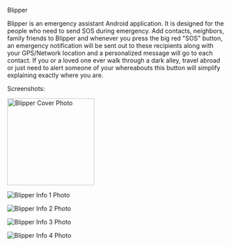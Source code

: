 Blipper

Blipper is an emergency assistant Android application. It is designed for the people who need to send SOS during emergency. Add contacts, neighbors, family friends to Blipper and whenever you press the big red "SOS" button, an emergency notification will be sent out to these recipients along with your GPS/Network location and a personalized message will go to each contact. If you or a loved one ever walk through a dark alley, travel abroad or just need to alert someone of your whereabouts this button will simplify explaining exactly where you are. 

Screenshots: 

<img src="https://github.com/nirbhayph/Blipper/blob/master/app/src/main/res/raw/Screenshot_20171110-183714.jpg" alt="Blipper Cover Photo" style="width: 200px; height:200px"/>

![Blipper Info 1  Photo](https://github.com/nirbhayph/Blipper/blob/master/app/src/main/res/raw/Screenshot_20171110-183722.jpg "Blipper Info")

![Blipper Info 2 Photo](https://github.com/nirbhayph/Blipper/blob/master/app/src/main/res/raw/Screenshot_20171110-183726.jpg "Blipper Info")

![Blipper Info 3 Photo](https://github.com/nirbhayph/Blipper/blob/master/app/src/main/res/raw/Screenshot_20171110-183728.jpg "Blipper Info")

![Blipper Info 4 Photo](https://github.com/nirbhayph/Blipper/blob/master/app/src/main/res/raw/Screenshot_20171110-183731.jpg "Blipper Info")



